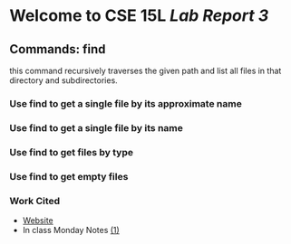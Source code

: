# Welcome to CSE 15L *Lab Report 3*
## Commands: find
this command recursively traverses the given path and list all files in that directory and subdirectories.

### Use find to get a single file by its approximate name

### Use find to get a single file by its name

### Use find to get files by type

### Use find to get empty files



### Work Cited
- [Website](https://www.redhat.com/sysadmin/linux-find-command) 
- In class Monday Notes [(1)](https://drive.google.com/file/d/1IvJTh1sfpG28CRI9wH666phLByjwTNJz/view)

